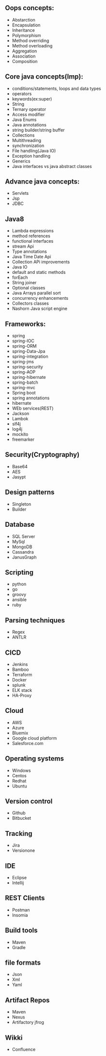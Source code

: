 ## Oops concepts:
 - Abstarction
 - Encapsulation
 - Inheritance
 - Polymorphism
 - Method overriding
 - Method overloading
 - Aggregation
 - Association
 - Composition
 
## Core java concepts(Imp):
- conditions/statements, loops and data types
- operators
- keywords(ex:super)
- String
- Ternary operator
- Access modifier
- Java Enums
- Java annotations
- string builder/string buffer
- Collections
- Multithreading
- synchronization
- File handling(Java IO)
- Exception handling
- Generics
- Java interfaces vs java abstract classes

## Advance java concepts:
- Servlets
- Jsp
- JDBC

## Java8
- Lambda expressions
- method references
- functional interfaces
- stream Api
- Type annotations
- Java Time Date Api
- Collection APi improvements
- Java IO
- default and static methods
- forEach
- String joiner
- Optional classes
- Java Arrays parallel sort
- concurrency enhancements
- Collectors classes
- Nashorn Java script engine

## Frameworks:
- spring
- spring-IOC
- spring-ORM
- spring-Data-Jpa
- spring-integration
- spring-jms
- spring-security
- spring-AOP
- spring-hibernate
- spring-batch
- spring-mvc
- Spring boot
- spring annotations
- hibernate
- WEb services(REST)
- Jackson
- Lambok
- slf4j
- log4j
- mockito
- freemarker

## Security(Cryptography)
- Base64
- AES
- Jasypt

## Design patterns
- Singleton
- Builder

## Database
- SQL Server
- MySql
- MongoDB
- Cassandra
- JanusGraph

## Scripting
- python
- go
- groovy
- ansible
- ruby

## Parsing techniques
- Regex
- ANTLR

## CICD
- Jenkins
- Bamboo
- Terraform
- Docker
- splunk
- ELK stack
- HA-Proxy

## Cloud
- AWS
- Azure
- Bluemix
- Google cloud platform
- Salesforce.com

## Operating systems
- Windows
- Centos
- Redhat
- Ubuntu

## Version control
- Github
- Bitbucket

## Tracking
- Jira
- Versionone

## IDE
- Eclipse
- Intellij

## REST Clients
- Postman
- Insomia

## Build tools
- Maven
- Gradle

## file formats
- Json
- Xml
- Yaml

## Artifact Repos
- Maven
- Nexus
- Artifactory jfrog

## Wikki
- Confluence

